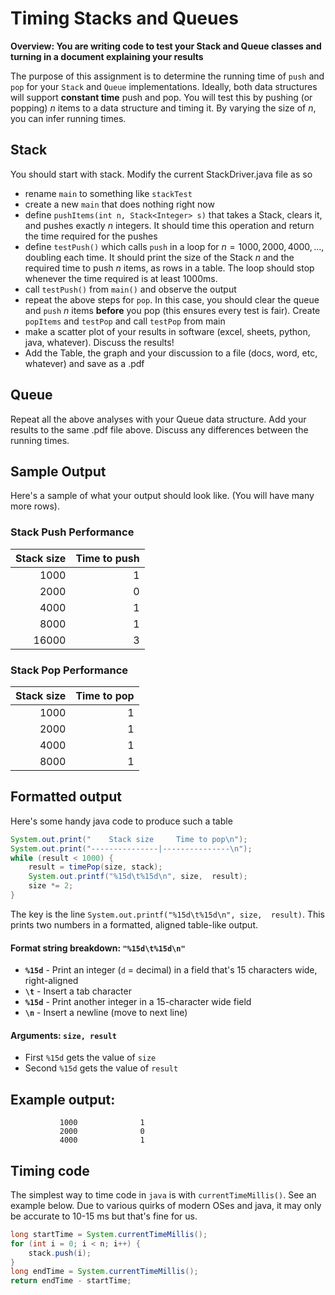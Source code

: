 # Timing Stacks and Queues

**Overview: You are writing code to test your Stack and Queue classes and turning in a document explaining your results**

The purpose of this assignment is to determine the running time of `push` and `pop` for your `Stack` and `Queue` implementations. Ideally, both data structures will support **constant time** push and pop. You will test this by pushing (or popping) $n$ items to a data structure and timing it. By varying the size of $n$, you can infer running times.

## Stack

You should start with stack. Modify the current StackDriver.java file as so
* rename `main` to something like `stackTest`
* create a new `main` that does nothing right now
* define `pushItems(int n, Stack<Integer> s)` that takes a Stack, clears it, and pushes exactly $n$ integers. It should time this operation and return the time required for the pushes
* define `testPush()` which calls `push` in a loop for $n = 1000, 2000, 4000, \ldots$, doubling each time. It should print the size of the Stack $n$ and the required time to push $n$ items, as rows in a table. The loop should stop whenever the time required is at least 1000ms.
* call `testPush()` from `main()` and observe the output
* repeat the above steps for `pop`. In this case, you should clear the queue and `push` $n$ items **before** you pop (this ensures every test is fair). Create `popItems` and `testPop` and call `testPop` from main
* make a scatter plot of your results in software (excel, sheets, python, java, whatever). Discuss the results!
* Add the Table, the graph and your discussion to a file (docs, word, etc, whatever) and save as a .pdf

## Queue

Repeat all the above analyses with your Queue data structure. Add your results to the same .pdf file above. Discuss any differences between the running times.

## Sample Output

Here's a sample of what your output should look like. (You will have many more rows).

### Stack Push Performance

| Stack size | Time to push |
| ---------: | -----------: |
|       1000 |            1 |
|       2000 |            0 |
|       4000 |            1 |
|       8000 |            1 |
|      16000 |            3 |


### Stack Pop Performance

| Stack size | Time to pop |
| ---------: | ----------: |
|       1000 |           1 |
|       2000 |           1 |
|       4000 |           1 |
|       8000 |           1 |


## Formatted output

Here's some handy java code to produce such a table

```java
System.out.print("    Stack size     Time to pop\n");
System.out.print("---------------|---------------\n");
while (result < 1000) {
    result = timePop(size, stack);
    System.out.printf("%15d\t%15d\n", size,  result);
    size *= 2;
}
```

The key is the line `System.out.printf("%15d\t%15d\n", size,  result)`. This prints two numbers in a formatted, aligned table-like output.

#### Format string breakdown: `"%15d\t%15d\n"`

- **`%15d`** - Print an integer (`d` = decimal) in a field that's 15 characters wide, right-aligned
- **`\t`** - Insert a tab character
- **`%15d`** - Print another integer in a 15-character wide field
- **`\n`** - Insert a newline (move to next line)

#### Arguments: `size, result`
- First `%15d` gets the value of `size`
- Second `%15d` gets the value of `result`

## Example output:
```
           1000              1
           2000              0
           4000              1
```

## Timing code

The simplest way to time code in `java` is with `currentTimeMillis()`. See an example below. Due to various quirks of modern OSes and java, it may only be accurate to 10-15 ms but that's fine for us.

```java
long startTime = System.currentTimeMillis();
for (int i = 0; i < n; i++) {
    stack.push(i);
}
long endTime = System.currentTimeMillis();
return endTime - startTime;
```